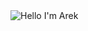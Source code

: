 <img alt="Hello I'm Arek" align="center" src="https://readme-typing-svg.demolab.com?font=Fira+Code&size=19&pause=1000&color=085C6F&center=false&vCenter=true&width=435&lines=Hello+I'm+Arek">


